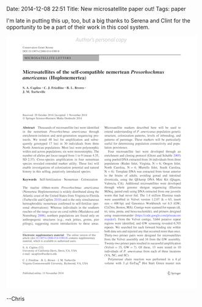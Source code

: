 Date: 2014-12-08 22:51
Title: New microsatellite paper out!
Tags: paper

I'm late in putting this up, too, but a big thanks to Serena and Clint for
the opportunity to be a part of their work in this cool system.

<a href="http://link.springer.com/article/10.1007/s12686-014-0380-8">
<img src="/images/Caplinsetal2014_PrimerNote.png", width=500>
</a>

--Chris
